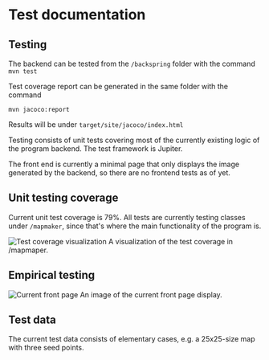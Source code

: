 # Test documentation
## Testing
The backend can be tested from the ```/backspring``` folder with the command
```mvn test```

Test coverage report can be generated in the same folder with the command

```mvn jacoco:report```

Results will be under ```target/site/jacoco/index.html```

Testing consists of unit tests covering most of the currently existing logic of the program backend. The test framework is Jupiter.

The front end is currently a minimal page that only displays the image generated by the backend, so there are no frontend tests as of yet.

## Unit testing coverage

Current unit test coverage is 79%. All tests are currently testing classes under ```/mapmaker```, since that's where the main functionality of the program is.

![Test coverage visualization](coverage1.png)
A visualization of the test coverage in /mapmaper.

## Empirical testing

![Current front page](diagram.png)
An image of the current front page display.

## Test data

The current test data consists of elementary cases, e.g. a 25x25-size map with three seed points. 
